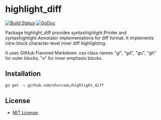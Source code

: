highlight_diff
==============

[![Build Status](https://travis-ci.org/shurcooL/highlight_diff.svg?branch=master)](https://travis-ci.org/shurcooL/highlight_diff) [![GoDoc](https://godoc.org/github.com/shurcooL/highlight_diff?status.svg)](https://godoc.org/github.com/shurcooL/highlight_diff)

Package highlight_diff provides syntaxhighlight.Printer and syntaxhighlight.Annotator implementations
for diff format. It implements intra-block character-level inner diff highlighting.

It uses GitHub Flavored Markdown .css class names "gi", "gd", "gu", "gh" for outer blocks,
"x" for inner emphasis blocks.

Installation
------------

```bash
go get -u github.com/shurcooL/highlight_diff
```

License
-------

-	[MIT License](LICENSE)
